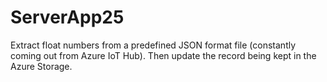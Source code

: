 # ServerApp25
Extract float numbers from a predefined JSON format file (constantly coming out from Azure IoT Hub). Then update the record being kept in the Azure Storage.
